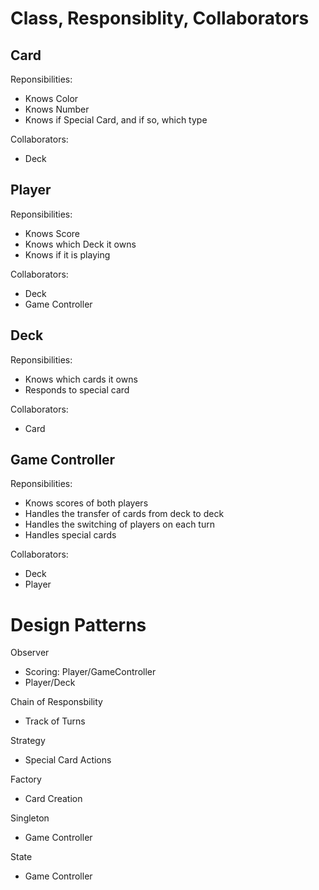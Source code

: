 # Class, Responsiblity, Collaborators

## Card
Reponsibilities: 
- Knows Color
- Knows Number
- Knows if Special Card, and if so, which type

Collaborators: 
- Deck

## Player
Reponsibilities: 
- Knows Score
- Knows which Deck it owns
- Knows if it is playing

Collaborators: 
- Deck
- Game Controller 

## Deck
Reponsibilities: 
- Knows which cards it owns
- Responds to special card 

Collaborators: 
- Card

## Game Controller
Reponsibilities: 
- Knows scores of both players
- Handles the transfer of cards from deck to deck
- Handles the switching of players on each turn
- Handles special cards

Collaborators: 
- Deck
- Player

# Design Patterns

Observer
- Scoring: Player/GameController
- Player/Deck

Chain of Responsbility
- Track of Turns

Strategy
- Special Card Actions

Factory
- Card Creation

Singleton 
- Game Controller

State
- Game Controller

